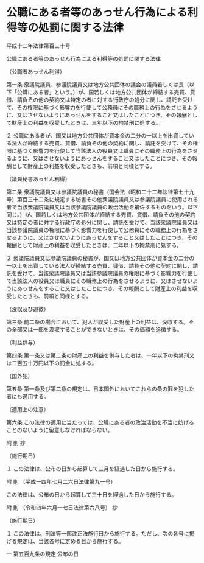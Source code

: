 # 公職にある者等のあっせん行為による利得等の処罰に関する法律

平成十二年法律第百三十号

公職にある者等のあっせん行為による利得等の処罰に関する法律

（公職者あっせん利得）

第一条 衆議院議員、参議院議員又は地方公共団体の議会の議員若しくは長（以下「公職にある者」という。）が、国若しくは地方公共団体が締結する売買、貸借、請負その他の契約又は特定の者に対する行政庁の処分に関し、請託を受けて、その権限に基づく影響力を行使して公務員にその職務上の行為をさせるように、又はさせないようにあっせんをすること又はしたことにつき、その報酬として財産上の利益を収受したときは、三年以下の拘禁刑に処する。

２ 公職にある者が、国又は地方公共団体が資本金の二分の一以上を出資している法人が締結する売買、貸借、請負その他の契約に関し、請託を受けて、その権限に基づく影響力を行使して当該法人の役員又は職員にその職務上の行為をさせるように、又はさせないようにあっせんをすること又はしたことにつき、その報酬として財産上の利益を収受したときも、前項と同様とする。

（議員秘書あっせん利得）

第二条 衆議院議員又は参議院議員の秘書（国会法（昭和二十二年法律第七十九号）第百三十二条に規定する秘書その他衆議院議員又は参議院議員に使用される者で当該衆議院議員又は当該参議院議員の政治活動を補佐するものをいう。以下同じ。）が、国若しくは地方公共団体が締結する売買、貸借、請負その他の契約又は特定の者に対する行政庁の処分に関し、請託を受けて、当該衆議院議員又は当該参議院議員の権限に基づく影響力を行使して公務員にその職務上の行為をさせるように、又はさせないようにあっせんをすること又はしたことにつき、その報酬として財産上の利益を収受したときは、二年以下の拘禁刑に処する。

２ 衆議院議員又は参議院議員の秘書が、国又は地方公共団体が資本金の二分の一以上を出資している法人が締結する売買、貸借、請負その他の契約に関し、請託を受けて、当該衆議院議員又は当該参議院議員の権限に基づく影響力を行使して当該法人の役員又は職員にその職務上の行為をさせるように、又はさせないようにあっせんをすること又はしたことにつき、その報酬として財産上の利益を収受したときも、前項と同様とする。

（没収及び追徴）

第三条 前二条の場合において、犯人が収受した財産上の利益は、没収する。その全部又は一部を没収することができないときは、その価額を追徴する。

（利益供与）

第四条 第一条又は第二条の財産上の利益を供与した者は、一年以下の拘禁刑又は二百五十万円以下の罰金に処する。

（国外犯）

第五条 第一条及び第二条の規定は、日本国外においてこれらの条の罪を犯した者にも適用する。

（適用上の注意）

第六条 この法律の適用に当たっては、公職にある者の政治活動を不当に妨げることのないように留意しなければならない。

附 則 抄

（施行期日）

１ この法律は、公布の日から起算して三月を経過した日から施行する。

附 則 （平成一四年七月二六日法律第九一号）

この法律は、公布の日から起算して三十日を経過した日から施行する。

附 則 （令和四年六月一七日法律第六八号） 抄

（施行期日）

１ この法律は、刑法等一部改正法施行日から施行する。ただし、次の各号に掲げる規定は、当該各号に定める日から施行する。

一 第五百九条の規定 公布の日
